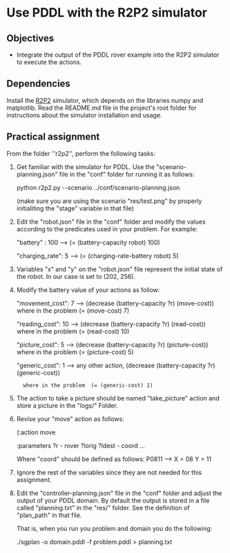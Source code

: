 # Use PDDL with the R2P2 simulator

## Objectives

* Integrate the output of the PDDL rover example into the R2P2 simulator to execute the actions.

## Dependencies

Install the [R2P2](https://github.com/ISG-UAH/R2P2) simulator, which depends on the libraries numpy and matplotlib. Read the README.md file in the project's root folder for instructions about the simulator installation and usage.

## Practical assignment

From the folder ''r2p2'', perform the following tasks:

1. Get familiar with the simulator for PDDL. Use the "scenario-planning.json" file in the "conf" folder for running it as follows:

   python r2p2.py --scenario ../conf/scenario-planning.json

   (make sure you are using the scenario "res/test.png" by properly initialiting the "stage" variable in that file)
   
2. Edit the "robot.json" file in the "conf" folder and modify the values according to the predicates used in your problem. For example:
  
   "battery" : 100      --> (= (battery-capacity robot) 100)
   
   "charging_rate": 5   --> (= (charging-rate-battery robot) 5)

3. Variables "x" and "y" on the "robot.json" file represent the initial state of the robot. In our case is set to (202, 256).

4. Modify the battery value of your actions as follow: 

	 "movement_cost": 7   --> (decrease (battery-capacity ?r) (move-cost)) where in the problem  (= (move-cost) 7)
	 
	 "reading_cost": 10   --> (decrease (battery-capacity ?r) (read-cost)) where in the problem  (= (read-cost) 10)
	 
	 "picture_cost": 5    --> (decrease (battery-capacity ?r) (picture-cost)) where in the problem  (= (picture-cost) 5)
	 
	 "generic_cost": 1    --> any other action, (decrease (battery-capacity ?r) (generic-cost)) 
	  
         where in the problem  (= (generic-cost) 1)

5. The action to take a picture should be named "take_picture" action and store a picture in  the "logs/" Folder. 

6. Revise your "move" action as follows:

   (:action move
    
    :parameters ?r - rover ?lorig ?ldest - coord ...
    
    Where "coord" should be defined as follows: P0811 --> X = 08 Y = 11

7. Ignore the rest of the variables since they are not needed for this assignment.

8. Edit the "controller-planning.json" file in the "conf" folder and adjust the output of your PDDL domain. By default the output is 
   stored in a file called "planning.txt" in the "res/" folder. See the definition of "plan_path" in that file.
   
   That is, when you run you problem and domain you do the following:
   
   ./sgplan -o domain.pddl -f problem.pddl > planning.txt

    
